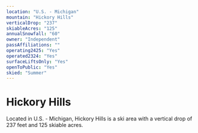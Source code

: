 ```yaml
---
location: "U.S. - Michigan"
mountain: "Hickory Hills"
verticalDrop: "237"
skiableAcres: "125"
annualSnowfall: "60"
owner: "Independent"
passAffiliations: ""
operating2425: "Yes"
operated2324: "Yes"
surfaceLiftsOnly: "Yes"
openToPublic: "Yes"
skied: "Summer"
---
```


# Hickory Hills

Located in U.S. - Michigan, Hickory Hills is a ski area with a vertical drop of 237 feet and 125 skiable acres.